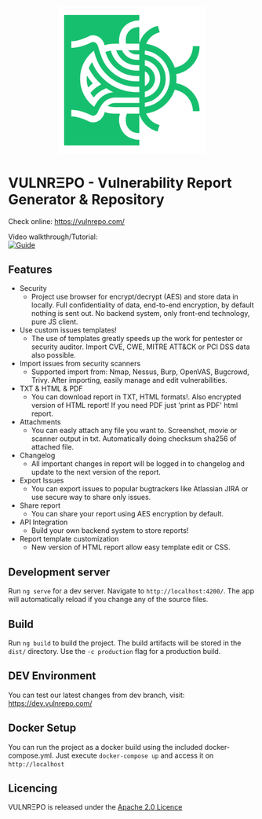 <div align="center"><img src="/src/assets/logo/vulnrepo_logo.png" width="300"></div>

# VULNRΞPO - Vulnerability Report Generator & Repository

Check online: https://vulnrepo.com/

Video walkthrough/Tutorial:  
[![Guide](https://img.youtube.com/vi/k32Oo57ZQdY/0.jpg)](https://www.youtube.com/watch?v=k32Oo57ZQdY)

## Features

 - Security
    - Project use browser for encrypt/decrypt (AES) and store data in locally. Full confidentiality of data, end-to-end encryption, by default nothing is sent out. No backend system, only front-end technology, pure JS client.
 - Use custom issues templates!
    - The use of templates greatly speeds up the work for pentester or security auditor. Import CVE, CWE, MITRE ATT&CK or PCI DSS data also possible.
 - Import issues from security scanners
    - Supported import from: Nmap, Nessus, Burp, OpenVAS, Bugcrowd, Trivy. After importing, easily manage and edit vulnerabilities.
 - TXT & HTML & PDF
    - You can download report in TXT, HTML formats!. Also encrypted version of HTML report! If you need PDF just 'print as PDF' html report.
 - Attachments
    - You can easly attach any file you want to. Screenshot, movie or scanner output in txt. Automatically doing checksum sha256 of attached file.
 - Changelog
    - All important changes in report will be logged in to changelog and update to the next version of the report.
 - Export Issues
    - You can export issues to popular bugtrackers like Atlassian JIRA or use secure way to share only issues.
 - Share report
    - You can share your report using AES encryption by default.
 - API Integration
    - Build your own backend system to store reports!
 - Report template customization
    - New version of HTML report allow easy template edit or CSS.

## Development server

Run `ng serve` for a dev server. Navigate to `http://localhost:4200/`. The app will automatically reload if you change any of the source files.

## Build

Run `ng build` to build the project. The build artifacts will be stored in the `dist/` directory. Use the `-c production` flag for a production build.

## DEV Environment

You can test our latest changes from dev branch, visit: https://dev.vulnrepo.com/

## Docker Setup

You can run the project as a docker build using the included docker-compose.yml. Just execute `docker-compose up` and access it on `http://localhost`

## Licencing

VULNRΞPO is released under the [Apache 2.0 Licence](https://www.apache.org/licenses/LICENSE-2.0)
